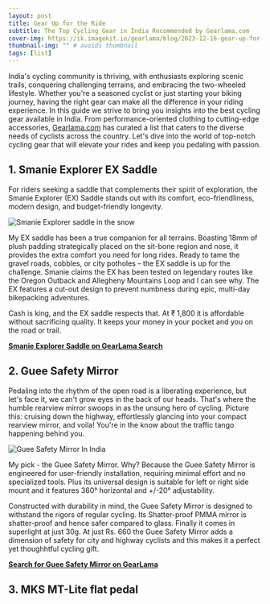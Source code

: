 ```yaml
---
layout: post
title: Gear Up for the Ride
subtitle: The Top Cycling Gear in India Recommended by Gearlama.com
cover-img: https://ik.imagekit.io/gearlama/blog/2023-12-16-gear-up-for-the-ride_cOUDiZXkt.jpg
thumbnail-img: "" # avoids thumbnail
tags: [list]
---
```

India's cycling community is thriving, with enthusiasts exploring scenic trails, conquering challenging terrains, and embracing the two-wheeled lifestyle. Whether you're a seasoned cyclist or just starting your biking journey, having the right gear can make all the difference in your riding experience. 
In this guide we strive to bring you insights into the best cycling gear available in India. From performance-oriented clothing to cutting-edge accessories, [Gearlama.com](https://gearlama.com) has curated a list that caters to the diverse needs of cyclists across the country. Let's dive into the world of top-notch cycling gear that will elevate your rides and keep you pedaling with passion.

## 1. Smanie Explorer EX Saddle
For riders seeking a saddle that complements their spirit of exploration, the Smanie Explorer (EX) Saddle stands out with its comfort, eco-friendliness, modern design, and budget-friendly longevity.

![Smanie Explorer saddle in the snow](https://ik.imagekit.io/gearlama/blog/2023-12-16-Rollin%20in%20Style_Kd9uZiDYRJ.jpg)

My EX saddle has been a true companion for all terrains. Boasting 18mm of plush padding strategically placed on the sit-bone region and nose, it provides the extra comfort you need for long rides. Ready to tame the gravel roads, cobbles, or city potholes – the EX saddle is up for the challenge. Smanie claims the EX has been tested on legendary routes like the Oregon Outback and Allegheny Mountains Loop and I can see why. The EX features a cut-out design to prevent numbness during epic, multi-day bikepacking adventures.

Cash is king, and the EX saddle respects that. At ₹ 1,800 it is affordable without sacrificing quality. It keeps your money in your pocket and you on the road or trail.

**[Smanie Explorer Saddle on GearLama Search](https://gearlama.com/search?q=smanie+ex)**

## 2. Guee Safety Mirror
Pedaling into the rhythm of the open road is a liberating experience, but let's face it, we can't grow eyes in the back of our heads. That's where the humble rearview mirror swoops in as the unsung hero of cycling. 
Picture this: cruising down the highway, effortlessly glancing into your compact rearview mirror, and voila! You're in the know about the traffic tango happening behind you. 

![Guee Safety Mirror In India](https://ik.imagekit.io/gearlama/blog/2023-12-16-Rollin%20in%20Style_c3X2CIkWt.jpg)

My pick - the Guee Safety Mirror. Why? Because the Guee Safety Mirror is engineered for user-friendly installation, requiring minimal effort and no specialized tools. Plus its universal design is suitable for left or right side mount and it features 360° horizontal and +/-20° adjustability. 

Constructed with durability in mind, the Guee Safety Mirror is designed to withstand the rigors of regular cycling. Its Shatter-proof PMMA mirror is shatter-proof and hence safer compared to glass. Finally it comes in superlight at just 30g. At just Rs. 660 the Guee Safety Mirror adds a dimension of safety for city and highway cyclists and this makes it a perfect yet thoughhtful cycling gift.

**[Search for Guee Safety Mirror on GearLama](https://gearlama.com/search?q=guee+safety+mirror)**

## 3. MKS MT-Lite flat pedal

